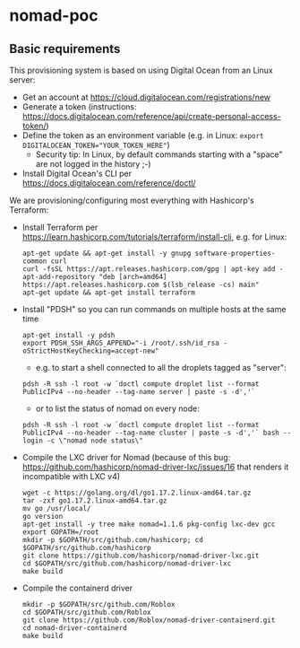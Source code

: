# nomad-poc

## Basic requirements

This provisioning system is based on using Digital Ocean from an Linux server:

- Get an account at https://cloud.digitalocean.com/registrations/new
- Generate a token (instructions: https://docs.digitalocean.com/reference/api/create-personal-access-token/)
- Define the token as an environment variable (e.g. in Linux: `export DIGITALOCEAN_TOKEN="YOUR_TOKEN_HERE"`)
  - Security tip: In Linux, by default commands starting with a "space" are not logged in the history ;-)
- Install Digital Ocean's CLI per https://docs.digitalocean.com/reference/doctl/ 

We are provisioning/configuring most everything with Hashicorp's Terraform:

- Install Terraform per https://learn.hashicorp.com/tutorials/terraform/install-cli, e.g. for Linux:
  ```
  apt-get update && apt-get install -y gnupg software-properties-common curl
  curl -fsSL https://apt.releases.hashicorp.com/gpg | apt-key add -
  apt-add-repository "deb [arch=amd64] https://apt.releases.hashicorp.com $(lsb_release -cs) main"
  apt-get update && apt-get install terraform
  ```

- Install "PDSH" so you can run commands on multiple hosts at the same time
  ```
  apt-get install -y pdsh
  export PDSH_SSH_ARGS_APPEND="-i /root/.ssh/id_rsa -oStrictHostKeyChecking=accept-new"
  ```
  - e.g. to start a shell connected to all the droplets tagged as "server":
  ```
  pdsh -R ssh -l root -w `doctl compute droplet list --format PublicIPv4 --no-header --tag-name server | paste -s -d','`
  ```
  - or to list the status of nomad on every node:
  ```
  pdsh -R ssh -l root -w `doctl compute droplet list --format PublicIPv4 --no-header --tag-name cluster | paste -s -d','` bash --login -c \"nomad node status\"
  ```

- Compile the LXC driver for Nomad (because of this bug: https://github.com/hashicorp/nomad-driver-lxc/issues/16 that renders it incompatible with LXC v4)
  ```
  wget -c https://golang.org/dl/go1.17.2.linux-amd64.tar.gz
  tar -zxf go1.17.2.linux-amd64.tar.gz 
  mv go /usr/local/
  go version
  apt-get install -y tree make nomad=1.1.6 pkg-config lxc-dev gcc
  export GOPATH=/root
  mkdir -p $GOPATH/src/github.com/hashicorp; cd $GOPATH/src/github.com/hashicorp
  git clone https://github.com/hashicorp/nomad-driver-lxc.git
  cd $GOPATH/src/github.com/hashicorp/nomad-driver-lxc
  make build
  ```
- Compile the containerd driver
  ```
  mkdir -p $GOPATH/src/github.com/Roblox
  cd $GOPATH/src/github.com/Roblox
  git clone https://github.com/Roblox/nomad-driver-containerd.git
  cd nomad-driver-containerd
  make build
  ```
